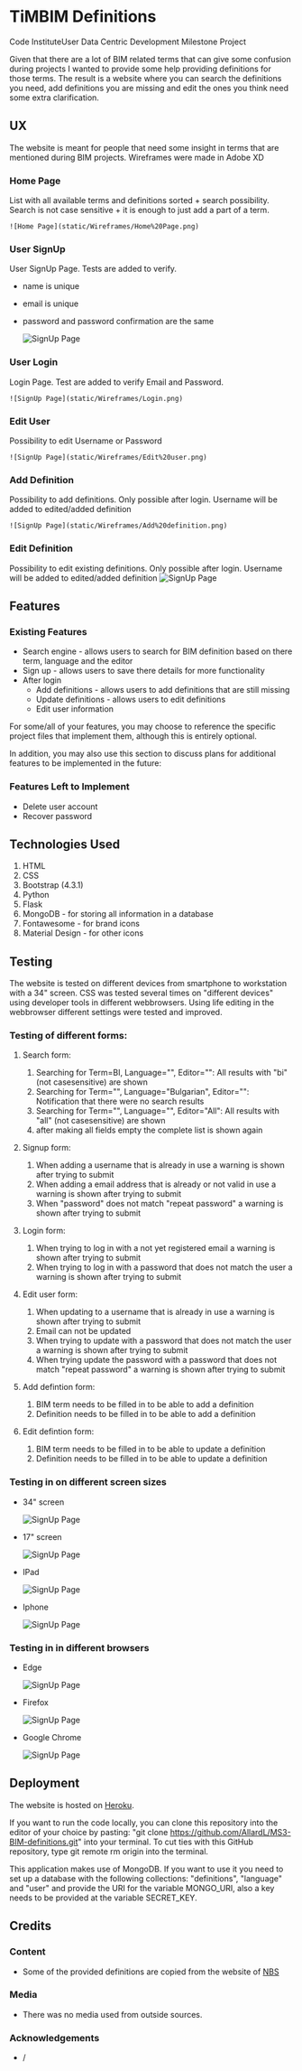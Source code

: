 # TiMBIM Definitions

Code InstituteUser Data Centric Development Milestone Project

Given that there are a lot of BIM related terms that can give some confusion during projects I wanted to provide some help providing definitions for those terms.
The result is a website where you can search the definitions you need, add definitions you are missing and edit the ones you think need some extra clarification.
 
## UX
 
The website is meant for people that need some insight in terms that are mentioned during BIM projects. Wireframes were made in Adobe XD

### **Home Page**
List with all available terms and definitions sorted + search possibility. Search is not case sensitive + it is enough to just add a part of a term.

    ![Home Page](static/Wireframes/Home%20Page.png)

### **User SignUp**
User SignUp Page. Tests are added to verify.
* name is unique
* email is unique
* password and password confirmation are the same

    ![SignUp Page](static/Wireframes/SignUp.png)


### **User Login** 
Login Page. Test are added to verify Email and Password.

    ![SignUp Page](static/Wireframes/Login.png)

### **Edit User**
Possibility to edit Username or Password

    ![SignUp Page](static/Wireframes/Edit%20user.png)


### **Add Definition**
Possibility to add definitions. Only possible after login. Username will be added to edited/added definition

    ![SignUp Page](static/Wireframes/Add%20definition.png)

### **Edit Definition**
Possibility to edit existing definitions. Only possible after login. Username will be added to edited/added definition
    ![SignUp Page](static/Wireframes/Edit%20definition.png)


## Features
 
### Existing Features
- Search engine - allows users to search for BIM definition based on there term, language and the editor
- Sign up - allows users to save there details for more functionality
- After login
    - Add definitions - allows users to add definitions that are still missing
    - Update definitions - allows users to edit definitions
    - Edit user information

For some/all of your features, you may choose to reference the specific project files that implement them, although this is entirely optional.

In addition, you may also use this section to discuss plans for additional features to be implemented in the future:

### Features Left to Implement
- Delete user account
- Recover password

## Technologies Used
1. HTML
2. CSS
3. Bootstrap (4.3.1)
4. Python
5. Flask
6. MongoDB - for storing all information in a database
7. Fontawesome - for brand icons
8. Material Design - for other icons

## Testing

The website is tested on different devices from smartphone to workstation with a 34" screen.
CSS was tested several times on "different devices" using developer tools in different webbrowsers. Using life editing in the webbrowser different settings were tested and improved.

### Testing of different forms:
1. Search form:
    1. Searching for Term=BI, Language="", Editor="": All results with "bi" (not casesensitive) are shown
    2. Searching for Term="", Language="Bulgarian", Editor="": Notification that there were no search results
    3. Searching for Term="", Language="", Editor="All": All results with "all" (not casesensitive) are shown
    4. after making all fields empty the complete list is shown again

2. Signup form:
    1. When adding a username that is already in use a warning is shown after trying to submit
    2. When adding a email address that is already or not valid in use a warning is shown after trying to submit
    3. When "password" does not match "repeat password" a warning is shown after trying to submit

3. Login form:
    1. When trying to log in with a not yet registered email a warning is shown after trying to submit
    2. When trying to log in with a password that does not match the user a warning is shown after trying to submit

4. Edit user form:
    1. When updating to a username that is already in use a warning is shown after trying to submit
    2. Email can not be updated
    3. When trying to update with a password that does not match the user a warning is shown after trying to submit
    4. When trying update the password with a password that does not match "repeat password" a warning is shown after trying to submit

5. Add defintion form:
    1. BIM term needs to be filled in to be able to add a definition
    2. Definition needs to be filled in to be able to add a definition

6. Edit defintion form:
    1. BIM term needs to be filled in to be able to update a definition
    2. Definition needs to be filled in to be able to update a definition

### Testing in on different screen sizes
- 34" screen

    ![SignUp Page](static/testScreens/34i.png)
- 17" screen

    ![SignUp Page](static/testScreens/17i.png)
- IPad

    ![SignUp Page](static/testScreens/ipad.png)
- Iphone

    ![SignUp Page](static/testScreens/iphone.png)
### Testing in in different browsers
- Edge

    ![SignUp Page](static/testBrowsers/edge.png)
- Firefox

    ![SignUp Page](static/testBrowsers/firefox.png)
- Google Chrome

    ![SignUp Page](static/testBrowsers/chrome.png)


## Deployment

The website is hosted on [Heroku](https://ms3-bim-definitions.herokuapp.com/).

If you want to run the code locally, you can clone this repository into the editor of your choice by pasting: "git clone https://github.com/AllardL/MS3-BIM-definitions.git" into your terminal.
To cut ties with this GitHub repository, type git remote rm origin into the terminal.

This application makes use of MongoDB. If you want to use it you need to set up a database with the following collections: "definitions", "language" and "user" and provide the URI for the variable MONGO_URI,
also a key needs to be provided at the variable SECRET_KEY.


## Credits

### Content
- Some of the provided definitions are copied from the website of [NBS](https://www.designingbuildings.co.uk/wiki/BIM_glossary_of_terms)

### Media
- There was no media used from outside sources.

### Acknowledgements

- /